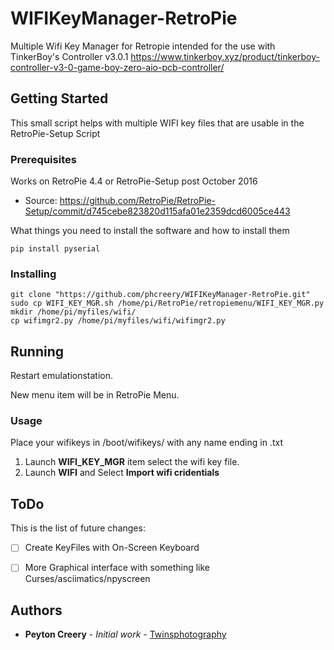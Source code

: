 # WIFIKeyManager-RetroPie

Multiple Wifi Key Manager for Retropie intended for the use with TinkerBoy's Controller v3.0.1
https://www.tinkerboy.xyz/product/tinkerboy-controller-v3-0-game-boy-zero-aio-pcb-controller/

## Getting Started

This small script helps with multiple WIFI key files that are usable in the RetroPie-Setup Script 


### Prerequisites

Works on RetroPie 4.4 or RetroPie-Setup post October 2016
 - Source: https://github.com/RetroPie/RetroPie-Setup/commit/d745cebe823820d115afa01e2359dcd6005ce443

What things you need to install the software and how to install them
```
pip install pyserial
```

### Installing

```
git clone "https://github.com/phcreery/WIFIKeyManager-RetroPie.git"
sudo cp WIFI_KEY_MGR.sh /home/pi/RetroPie/retropiemenu/WIFI_KEY_MGR.py
mkdir /home/pi/myfiles/wifi/
cp wifimgr2.py /home/pi/myfiles/wifi/wifimgr2.py
```

## Running

Restart emulationstation.

New menu item will be in RetroPie Menu.

### Usage

Place your wifikeys in /boot/wifikeys/ with any name ending in .txt

1) Launch **WIFI_KEY_MGR** item select the wifi key file.
2) Launch **WIFI** and Select **Import wifi cridentials**

## ToDo
This is the list of future changes:

 - [ ] Create KeyFiles with On-Screen Keyboard
 - [ ] More Graphical interface with something like Curses/asciimatics/npyscreen


## Authors

* **Peyton Creery** - *Initial work* - [Twinsphotography](https://twinsphotography.net)
